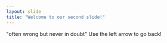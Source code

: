 ```yaml
---
layout: slide
title: "Welcome to our second slide!"
---
```

"often wrong but never in doubt"
Use the left arrow to go back!
